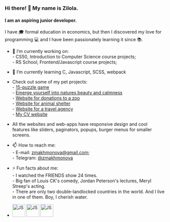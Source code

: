 ### Hi there! 👋 My name is Zilola.
#### I am an aspiring junior developer.
I have :mortar_board: formal education in economics, but then I discovered my love for programming :computer: and I have been passionately learning it since :books:.

- :blue_book: I’m currently working on: </br>
         - CS50, Introduction to Computer Science course projects;</br>
         - RS School, Frontend/Javascript course projects; </br>

- 🌱 I’m currently learning C, Javascript, SCSS, webpack 

- Check out some of my pet projects:</br>
         - [15-puzzle game](https://zilola08.github.io/fifteen-puzzle-game) </br>
         - [Emerge yourself into natures beauty and calmness](https://zilola08.github.io/nature-sounds/)</br>
         - [Website for donations to a zoo](https://zilola08.github.io/online-zoo/pages/main/)</br>
         - [Website for animal shelter](https://zilola08.github.io/shelter/main.html)</br>
         - [Website for a travel agency](https://zilola08.github.io/travel/)</br>
         - [My CV website](https://zilola08.github.io/CV-Zilola-Makhmonova/)
         
* All the websites and web-apps have responsive design and cool features like sliders, paginators, popups, burger menus for smaller screens.</br>

- 📫 How to reach me: </br>
         - E-mail: zmakhmonova@gmail.com;</br>
         - Telegram: [@zmakhmonova](https://t.me/zmakhmonova) </br>

- ⚡ Fun facts about me: </br>
         - I watched the FRIENDS show 24 times.</br>
         - Big fan of Louis CK's comedy, Jordan Peterson's lectures, Meryl Streep's acting. </br>
         - There are only two double-landlocked countries in the world. And I live in one of them. Boy, I cherish water.</br>

         
- <img src='https://user-images.githubusercontent.com/44432264/223957461-e78203f8-0069-41c1-99ce-99abae8eecba.png' alt='JS' height='40px' width='40px'> <img src='https://user-images.githubusercontent.com/44432264/223958844-d269b792-1d6d-4fc6-9e59-94c1e0b06990.png' alt='JS' height='40px' width='40px'> <img src='https://user-images.githubusercontent.com/44432264/223959125-e32d9f83-518c-48bd-ad86-559f5851a2ae.png' alt='JS' height='40px' width='40px'> 


